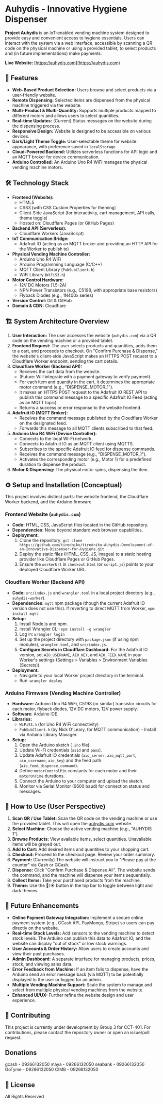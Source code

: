 # Auhydis - Innovative Hygiene Dispenser

**Project Auhydis** is an IoT-enabled vending machine system designed to provide easy and convenient access to hygiene essentials. Users can interact with the system via a web interface, accessible by scanning a QR code on the physical machine or using a provided tablet, to select products and (in future implementations) make payments.

**Live Website:** [https://auhydis.com](https://auhydis.com) 

## 🌟 Features

* **Web-Based Product Selection:** Users browse and select products via a user-friendly website.
* **Remote Dispensing:** Selected items are dispensed from the physical machine triggered via the website.
* **Multi-Product & Multi-Quantity:** Supports multiple products mapped to different motors and allows users to select quantities.
* **Real-time Updates:** (Current) Status messages on the website during the dispensing process.
* **Responsive Design:** Website is designed to be accessible on various devices.
* **Dark/Light Theme Toggle:** User-selectable theme for website appearance, with preference saved in `localStorage`.
* **Cloud-Powered Backend:** Utilizes serverless functions for API logic and an MQTT broker for device communication.
* **Arduino Controlled:** An Arduino Uno R4 WiFi manages the physical vending machine motors.

## 🛠️ Technology Stack

* **Frontend (Website):**
    * HTML5
    * CSS3 (with CSS Custom Properties for theming)
    * Client-Side JavaScript (for interactivity, cart management, API calls, theme toggle)
    * Hosted on: Cloudflare Pages (or GitHub Pages)
* **Backend API (Serverless):**
    * Cloudflare Workers (JavaScript)
* **IoT Communication Bridge:**
    * Adafruit IO (acting as an MQTT broker and providing an HTTP API for the Worker to publish to)
* **Physical Vending Machine Controller:**
    * Arduino Uno R4 WiFi
    * Arduino Programming Language (C/C++)
    * MQTT Client Library (`PubSubClient.h`)
    * WiFi Library (`WiFiS3.h`)
* **Motor Control Hardware:**
    * 12V DC Motors (1.5-2A)
    * NPN Power Transistors (e.g., C5198, with appropriate base resistors)
    * Flyback Diodes (e.g., 1N400x series)
* **Version Control:** Git & GitHub
* **Domain & CDN:** Cloudflare

## 🏗️ System Architecture Overview

1.  **User Interaction:** The user accesses the website (`auhydis.com`) via a QR code on the vending machine or a provided tablet.
2.  **Frontend Request:** The user selects products and quantities, adds them to a cart, and proceeds to checkout. On "Confirm Purchase & Dispense," the website's client-side JavaScript makes an HTTPS POST request to a Cloudflare Worker endpoint, sending the cart details.
3.  **Cloudflare Worker (Backend API):**
    * Receives the cart data from the website.
    * (Future: Will integrate with a payment gateway to verify payment).
    * For each item and quantity in the cart, it determines the appropriate motor command (e.g., "DISPENSE_MOTOR_1").
    * It makes an HTTPS POST request to the Adafruit IO REST API to publish this command message to a specific Adafruit IO Feed (acting as an MQTT topic).
    * Returns a success or error response to the website frontend.
4.  **Adafruit IO (MQTT Broker):**
    * Receives the command message published by the Cloudflare Worker on the designated feed.
    * Forwards this message to all MQTT clients subscribed to that feed.
5.  **Arduino Uno R4 WiFi (Device Controller):**
    * Connects to the local Wi-Fi network.
    * Connects to Adafruit IO as an MQTT client using MQTTS.
    * Subscribes to the specific Adafruit IO feed for dispense commands.
    * Receives the command message (e.g., "DISPENSE_MOTOR_1").
    * Activates the corresponding motor (e.g., Motor 1) for a predefined duration to dispense the product.
6.  **Motor & Dispensing:** The physical motor spins, dispensing the item.

## ⚙️ Setup and Installation (Conceptual)

This project involves distinct parts: the website frontend, the Cloudflare Worker backend, and the Arduino firmware.

### Frontend Website (`auhydis.com`)

* **Code:** HTML, CSS, JavaScript files located in the GitHub repository.
* **Dependencies:** None beyond standard web browser capabilities.
* **Deployment:**
    1.  Clone the repository: `git clone https://github.com/tiredniko/tiredniko-Auhydis-Development-of-an-Innovative-Dispenser-for-Hygiene.git`
    2.  Deploy the static files (HTML, CSS, JS, images) to a static hosting provider like Cloudflare Pages or GitHub Pages.
    3.  Ensure the `workerUrl` in `checkout.html` (or `script.js`) points to your deployed Cloudflare Worker URL.

### Cloudflare Worker (Backend API)

* **Code:** `src/index.js` and `wrangler.toml` in a local project directory (e.g., `auhydis-worker`).
* **Dependencies:** `mqtt` npm package (though the current Adafruit IO version does not use this). If reverting to direct MQTT from Worker, `npm install mqtt`.
* **Setup:**
    1.  Install Node.js and npm.
    2.  Install Wrangler CLI: `npm install -g wrangler`
    3.  Log in: `wrangler login`
    4.  Set up the project directory with `package.json` (if using npm modules), `wrangler.toml`, and `src/index.js`.
    5.  **Configure Secrets in Cloudflare Dashboard:** For the Adafruit IO version, set `AIO_USERNAME`, `AIO_KEY`, and `AIO_FEED_NAME` in your Worker's settings (Settings > Variables > Environment Variables (Secrets)).
* **Deployment:**
    * Navigate to your local Worker project directory in the terminal.
    * Run: `wrangler deploy`

### Arduino Firmware (Vending Machine Controller)

* **Hardware:** Arduino Uno R4 WiFi, C5198 (or similar) transistor circuits for each motor, flyback diodes, 12V DC motors, 12V power supply.
* **Software:** Arduino IDE.
* **Libraries:**
    * `WiFiS3.h` (for Uno R4 WiFi connectivity)
    * `PubSubClient.h` (by Nick O'Leary, for MQTT communication) - Install via Arduino Library Manager.
* **Setup:**
    1.  Open the Arduino sketch (`.ino` file).
    2.  Update Wi-Fi credentials (`ssid` and `pass`).
    3.  Update Adafruit IO credentials (`aio_server`, `aio_mqtt_port`, `aio_username`, `aio_key`) and the feed path (`aio_feed_dispense_command`).
    4.  Define `motorControlPin` constants for each motor and their `motorOnTime` durations.
    5.  Connect the Arduino to your computer and upload the sketch.
    6.  Monitor via Serial Monitor (9600 baud) for connection status and messages.

## 📖 How to Use (User Perspective)

1.  **Scan QR / Use Tablet:** Scan the QR code on the vending machine or use the provided tablet. This will open the [auhydis.com](https://auhydis.com) website.
2.  **Select Machine:** Choose the active vending machine (e.g., "AUHYDIS 1").
3.  **Browse Products:** View available items, select quantities. Unavailable items will be greyed out.
4.  **Add to Cart:** Add desired items and quantities to your shopping cart.
5.  **Checkout:** Proceed to the checkout page. Review your order summary.
6.  **Payment:** (Currently) The website will instruct you to "Please pay at the counter" via Cash or GCash.
7.  **Dispense:** Click "Confirm Purchase & Dispense All". The website sends the command, and the machine will dispense your items sequentially.
8.  **Collect Items:** Take your purchased products from the machine.
9.  **Theme:** Use the 🌙/☀️ button in the top bar to toggle between light and dark themes.

## 🚀 Future Enhancements

* **Online Payment Gateway Integration:** Implement a secure online payment system (e.g., GCash API, PayMongo, Stripe) so users can pay directly on the website.
* **Real-time Stock Levels:** Add sensors to the vending machine to detect stock levels. The Arduino can publish this data to Adafruit IO, and the website can display "out of stock" or low stock warnings.
* **User Accounts & Order History:** Allow users to create accounts and view their past purchases.
* **Admin Dashboard:** A separate interface for managing products, prices, stock, and viewing sales data.
* **Error Feedback from Machine:** If an item fails to dispense, have the Arduino send an error message back (via MQTT) to be potentially displayed to the user or logged for an admin.
* **Multiple Vending Machine Support:** Scale the system to manage and select from multiple physical vending machines from the website.
* **Enhanced UI/UX:** Further refine the website design and user experience.

## 🤝 Contributing

This project is currently under development by Group 3 for CCT-401. For contributions, please contact the repository owner or open an issue/pull request.

## Donations

gcash - 09266132050
maya - 09266132050
seabank - 09266132050
GoTyme - 09266132050
CIMB - 09266132050

## 📝 License

All Rights Reserved
